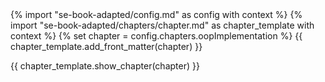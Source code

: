 <frontmatter>
{% import "se-book-adapted/config.md" as config with context %}
{% import "se-book-adapted/chapters/chapter.md" as chapter_template with context %}
{% set chapter = config.chapters.oopImplementation %}
{{ chapter_template.add_front_matter(chapter) }}
</frontmatter>

{{ chapter_template.show_chapter(chapter) }}